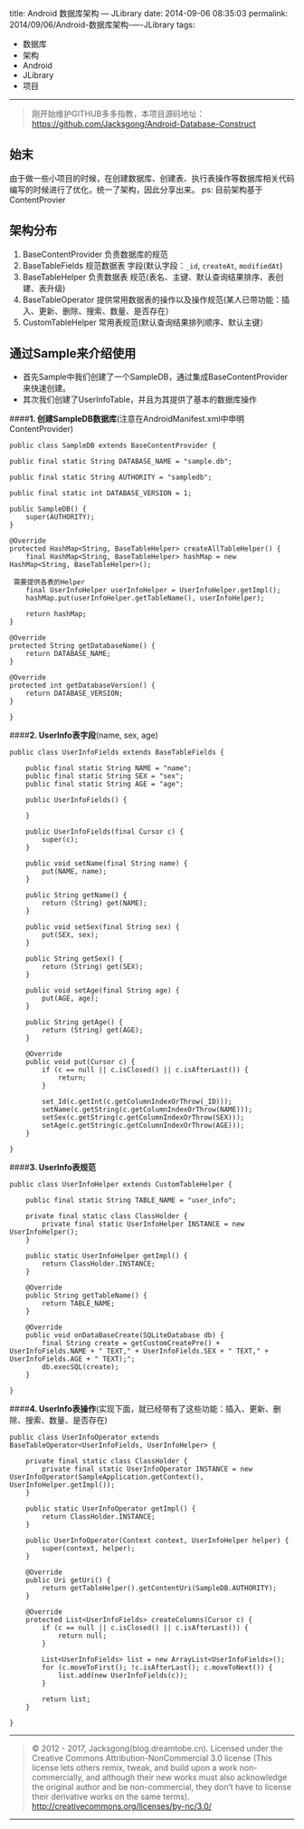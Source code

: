 title: Android 数据库架构 — JLibrary
date: 2014-09-06 08:35:03
permalink: 2014/09/06/Android-数据库架构-—-JLibrary
tags:
- 数据库
- 架构
- Android
- JLibrary
- 项目

---

> 刚开始维护GITHUB多多指教，本项目源码地址：https://github.com/Jacksgong/Android-Database-Construct

始末
-------

由于做一些小项目的时候，在创建数据库、创建表、执行表操作等数据库相关代码编写的时候进行了优化，统一了架构，因此分享出来。
ps: 目前架构基于ContentProvier

<!--more-->
架构分布
-------

 1. BaseContentProvider  负责数据库的规范
 2. BaseTableFields 规范数据表 字段(默认字段：`_id`, `createAt`, `modifiedAt`)
 3. BaseTableHelper 负责数据表 规范(表名、主键、默认查询结果排序、表创建、表升级)
 4. BaseTableOperator 提供常用数据表的操作以及操作规范(某人已带功能：插入、更新、删除、搜索、数量、是否存在）
 5. CustomTableHelper 常用表规范(默认查询结果排列顺序、默认主键）

通过Sample来介绍使用
-------

 - 首先Sample中我们创建了一个SampleDB，通过集成BaseContentProvider来快速创建。
 - 其次我们创建了UserInfoTable，并且为其提供了基本的数据库操作


####**1. 创建SampleDB数据库**(注意在AndroidManifest.xml中申明ContentProvider)

```
public class SampleDB extends BaseContentProvider {

public final static String DATABASE_NAME = "sample.db";

public final static String AUTHORITY = "sampledb";

public final static int DATABASE_VERSION = 1;

public SampleDB() {
	super(AUTHORITY);
}

@Override
protected HashMap<String, BaseTableHelper> createAllTableHelper() {
	final HashMap<String, BaseTableHelper> hashMap = new HashMap<String, BaseTableHelper>();

 需要提供各表的Helper
	final UserInfoHelper userInfoHelper = UserInfoHelper.getImpl();
	hashMap.put(userInfoHelper.getTableName(), userInfoHelper);

	return hashMap;
}

@Override
protected String getDatabaseName() {
	return DATABASE_NAME;
}

@Override
protected int getDatabaseVersion() {
	return DATABASE_VERSION;
}

}
```

####**2. UserInfo表字段**(name, sex, age)

```
public class UserInfoFields extends BaseTableFields {

	public final static String NAME = "name";
	public final static String SEX = "sex";
	public final static String AGE = "age";

	public UserInfoFields() {

	}

	public UserInfoFields(final Cursor c) {
		super(c);
	}

	public void setName(final String name) {
		put(NAME, name);
	}

	public String getName() {
		return (String) get(NAME);
	}

	public void setSex(final String sex) {
		put(SEX, sex);
	}

	public String getSex() {
		return (String) get(SEX);
	}

	public void setAge(final String age) {
		put(AGE, age);
	}

	public String getAge() {
		return (String) get(AGE);
	}

	@Override
	public void put(Cursor c) {
		if (c == null || c.isClosed() || c.isAfterLast()) {
			return;
		}

		set_Id(c.getInt(c.getColumnIndexOrThrow(_ID)));
		setName(c.getString(c.getColumnIndexOrThrow(NAME)));
		setSex(c.getString(c.getColumnIndexOrThrow(SEX)));
		setAge(c.getString(c.getColumnIndexOrThrow(AGE)));
	}

}
```

####**3. UserInfo表规范**

```
public class UserInfoHelper extends CustomTableHelper {

	public final static String TABLE_NAME = "user_info";

	private final static class ClassHolder {
		private final static UserInfoHelper INSTANCE = new UserInfoHelper();
	}

	public static UserInfoHelper getImpl() {
		return ClassHolder.INSTANCE;
	}

	@Override
	public String getTableName() {
		return TABLE_NAME;
	}

	@Override
	public void onDataBaseCreate(SQLiteDatabase db) {
		final String create = getCustomCreatePre() + UserInfoFields.NAME + " TEXT," + UserInfoFields.SEX + " TEXT," + UserInfoFields.AGE + " TEXT);";
		db.execSQL(create);
	}

}
```

####**4. UserInfo表操作**(实现下面，就已经带有了这些功能：插入、更新、删除、搜索、数量、是否存在)

```
public class UserInfoOperator extends BaseTableOperator<UserInfoFields, UserInfoHelper> {

	private final static class ClassHolder {
		private final static UserInfoOperator INSTANCE = new UserInfoOperator(SampleApplication.getContext(), UserInfoHelper.getImpl());
	}

	public static UserInfoOperator getImpl() {
		return ClassHolder.INSTANCE;
	}

	public UserInfoOperator(Context context, UserInfoHelper helper) {
		super(context, helper);
	}

	@Override
	public Uri getUri() {
		return getTableHelper().getContentUri(SampleDB.AUTHORITY);
	}

	@Override
	protected List<UserInfoFields> createColumns(Cursor c) {
		if (c == null || c.isClosed() || c.isAfterLast()) {
			return null;
		}

		List<UserInfoFields> list = new ArrayList<UserInfoFields>();
		for (c.moveToFirst(); !c.isAfterLast(); c.moveToNext()) {
			list.add(new UserInfoFields(c));
		}

		return list;
	}

}
```

---

> © 2012 - 2017, Jacksgong(blog.dreamtobe.cn). Licensed under the Creative Commons Attribution-NonCommercial 3.0 license (This license lets others remix, tweak, and build upon a work non-commercially, and although their new works must also acknowledge the original author and be non-commercial, they don’t have to license their derivative works on the same terms). http://creativecommons.org/licenses/by-nc/3.0/

---
